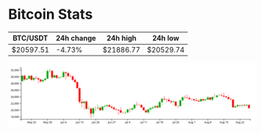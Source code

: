 # Bitcoin Stats

BTC/USDT|24h change|24h high|24h low|
|---|---|---|---|
|$20597.51|-4.73%|$21886.77|$20529.74|

<img src="./chart.svg">

